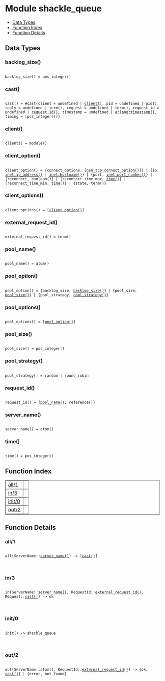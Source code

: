 

# Module shackle_queue #
* [Data Types](#types)
* [Function Index](#index)
* [Function Details](#functions)

<a name="types"></a>

## Data Types ##




### <a name="type-backlog_size">backlog_size()</a> ###


<pre><code>
backlog_size() = pos_integer()
</code></pre>




### <a name="type-cast">cast()</a> ###


<pre><code>
cast() = #cast{client = undefined | <a href="#type-client">client()</a>, pid = undefined | pid(), reply = undefined | term(), request = undefined | term(), request_id = undefined | <a href="#type-request_id">request_id()</a>, timestamp = undefined | <a href="erlang.md#type-timestamp">erlang:timestamp()</a>, timing = [pos_integer()]}
</code></pre>




### <a name="type-client">client()</a> ###


<pre><code>
client() = module()
</code></pre>




### <a name="type-client_option">client_option()</a> ###


<pre><code>
client_option() = {connect_options, [<a href="gen_tcp.md#type-connect_option">gen_tcp:connect_option()</a>]} | {ip, <a href="inet.md#type-ip_address">inet:ip_address()</a> | <a href="inet.md#type-hostname">inet:hostname()</a>} | {port, <a href="inet.md#type-port_number">inet:port_number()</a>} | {reconnect, boolean()} | {reconnect_time_max, <a href="#type-time">time()</a>} | {reconnect_time_min, <a href="#type-time">time()</a>} | {state, term()}
</code></pre>




### <a name="type-client_options">client_options()</a> ###


<pre><code>
client_options() = [<a href="#type-client_option">client_option()</a>]
</code></pre>




### <a name="type-external_request_id">external_request_id()</a> ###


<pre><code>
external_request_id() = term()
</code></pre>




### <a name="type-pool_name">pool_name()</a> ###


<pre><code>
pool_name() = atom()
</code></pre>




### <a name="type-pool_option">pool_option()</a> ###


<pre><code>
pool_option() = {backlog_size, <a href="#type-backlog_size">backlog_size()</a>} | {pool_size, <a href="#type-pool_size">pool_size()</a>} | {pool_strategy, <a href="#type-pool_strategy">pool_strategy()</a>}
</code></pre>




### <a name="type-pool_options">pool_options()</a> ###


<pre><code>
pool_options() = [<a href="#type-pool_option">pool_option()</a>]
</code></pre>




### <a name="type-pool_size">pool_size()</a> ###


<pre><code>
pool_size() = pos_integer()
</code></pre>




### <a name="type-pool_strategy">pool_strategy()</a> ###


<pre><code>
pool_strategy() = random | round_robin
</code></pre>




### <a name="type-request_id">request_id()</a> ###


<pre><code>
request_id() = {<a href="#type-pool_name">pool_name()</a>, reference()}
</code></pre>




### <a name="type-server_name">server_name()</a> ###


<pre><code>
server_name() = atom()
</code></pre>




### <a name="type-time">time()</a> ###


<pre><code>
time() = pos_integer()
</code></pre>

<a name="index"></a>

## Function Index ##


<table width="100%" border="1" cellspacing="0" cellpadding="2" summary="function index"><tr><td valign="top"><a href="#all-1">all/1</a></td><td></td></tr><tr><td valign="top"><a href="#in-3">in/3</a></td><td></td></tr><tr><td valign="top"><a href="#init-0">init/0</a></td><td></td></tr><tr><td valign="top"><a href="#out-2">out/2</a></td><td></td></tr></table>


<a name="functions"></a>

## Function Details ##

<a name="all-1"></a>

### all/1 ###

<pre><code>
all(ServerName::<a href="#type-server_name">server_name()</a>) -&gt; [<a href="#type-cast">cast()</a>]
</code></pre>
<br />

<a name="in-3"></a>

### in/3 ###

<pre><code>
in(ServerName::<a href="#type-server_name">server_name()</a>, RequestId::<a href="#type-external_request_id">external_request_id()</a>, Request::<a href="#type-cast">cast()</a>) -&gt; ok
</code></pre>
<br />

<a name="init-0"></a>

### init/0 ###

<pre><code>
init() -&gt; shackle_queue
</code></pre>
<br />

<a name="out-2"></a>

### out/2 ###

<pre><code>
out(ServerName::atom(), RequestId::<a href="#type-external_request_id">external_request_id()</a>) -&gt; {ok, <a href="#type-cast">cast()</a>} | {error, not_found}
</code></pre>
<br />

